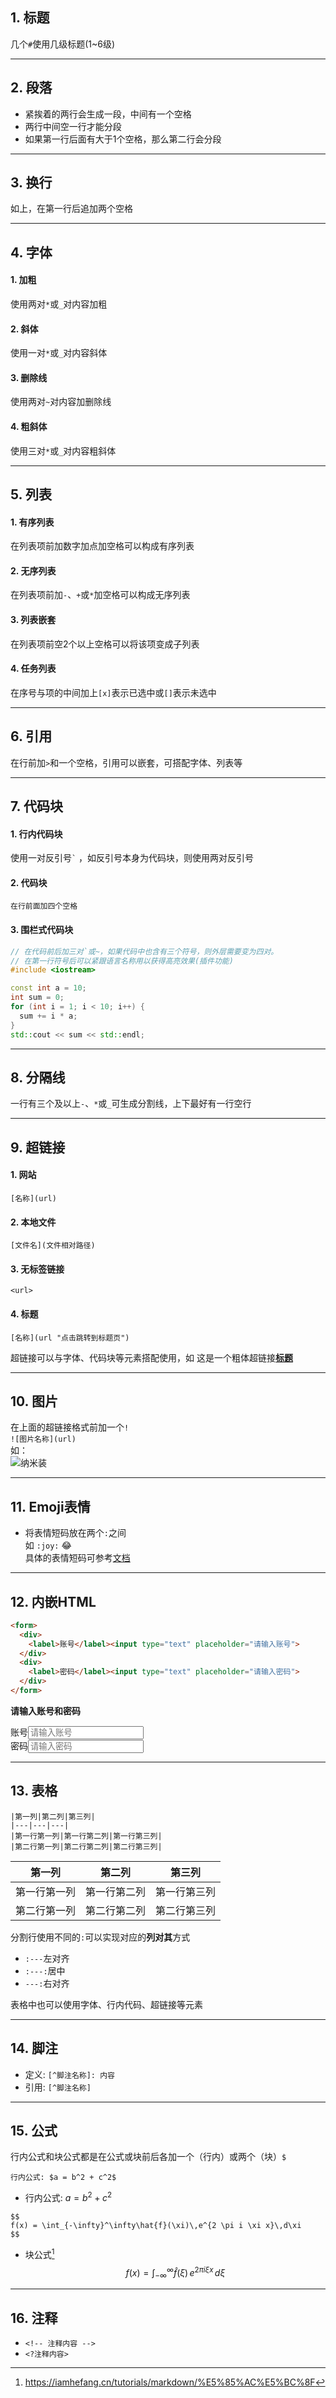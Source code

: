 ## 1. 标题 ##
几个`#`使用几级标题(1~6级)

---
## 2. 段落 ##
- 紧挨着的两行会生成一段，中间有一个空格
- 两行中间空一行才能分段
- 如果第一行后面有大于1个空格，那么第二行会分段

---
## 3. 换行 ##
如上，在第一行后追加两个空格

---
## 4. 字体 ##
  #### 1. 加粗 ####
使用两对`*`或`_`对内容加粗
   #### 2. 斜体 ####
使用一对`*`或`_`对内容斜体
   #### 3. 删除线 ####
使用两对`~`对内容加删除线
   #### 4. 粗斜体 ####
使用三对`*`或`_`对内容粗斜体

---
## 5. 列表 ##
   #### 1. 有序列表 ####
在列表项前加数字加点加空格可以构成有序列表
   #### 2. 无序列表 ####
在列表项前加`-`、`+`或`*`加空格可以构成无序列表
   #### 3. 列表嵌套 ####
在列表项前空2个以上空格可以将该项变成子列表
   #### 4. 任务列表 ####
在序号与项的中间加上`[x]`表示已选中或`[]`表示未选中

---
## 6. 引用 ##
在行前加`>`和一个空格，引用可以嵌套，可搭配字体、列表等

---
## 7. 代码块 ##
   #### 1. 行内代码块 ####
使用一对反引号`` ` `` ，如反引号本身为代码块，则使用两对反引号
   #### 2. 代码块 ####
    在行前面加四个空格
   #### 3. 围栏式代码块 ####
```C++
// 在代码前后加三对`或~，如果代码中也含有三个符号，则外层需要变为四对。
// 在第一行符号后可以紧跟语言名称用以获得高亮效果(插件功能)
#include <iostream>

const int a = 10;
int sum = 0;
for (int i = 1; i < 10; i++) {
  sum += i * a;
}
std::cout << sum << std::endl;
```

---
## 8. 分隔线 ##
一行有三个及以上`-`、`*`或`_`可生成分割线，上下最好有一行空行

---
## 9. 超链接 ##
   #### 1. 网站 ####
`[名称](url)`
   #### 2. 本地文件 ####
`[文件名](文件相对路径)`
   #### 3. 无标签链接 ####
`<url>`
   #### 4. 标题 ####
`[名称](url "点击跳转到标题页")`

超链接可以与字体、代码块等元素搭配使用，如
这是一个粗体超链接[**标题**](./标题.txt "点击跳转")

---
## 10. 图片 ##
在上面的超链接格式前加一个`!`  
`![图片名称](url)`  
如：  
![纳米装](https://github.com/LT-IssacF/LearnOpenGL/blob/main/image/21_assimp.png "点击跳转")

---
## 11. Emoji表情 ##
* 将表情短码放在两个`:`之间  
如 `:joy:` :joy:  
具体的表情短码可参考[文档](https://iamhefang.cn/tutorials/markdown/Emoji%E8%A1%A8%E6%83%85 "何方的个人小站")

---
## 12. 内嵌HTML ##
```HTML
<form>
  <div>
    <label>账号</label><input type="text" placeholder="请输入账号">
  </div>
  <div>
    <label>密码</label><input type="text" placeholder="请输入密码">
  </div>
</form>
```
**请输入账号和密码**
<form>
  <div>
    <label>账号</label><input type="text" placeholder="请输入账号">
  </div>
  <div>
    <label>密码</label><input type="text" placeholder="请输入密码">
  </div>
</form>

---
## 13. 表格 ##
```
|第一列|第二列|第三列|
|---|---|---|
|第一行第一列|第一行第二列|第一行第三列|
|第二行第一列|第二行第二列|第二行第三列|
```
|第一列|第二列|第三列|
|---|---|---|
|第一行第一列|第一行第二列|第一行第三列|
|第二行第一列|第二行第二列|第二行第三列|

分割行使用不同的`:`可以实现对应的**列对其**方式
* `:---`左对齐
* `:---:`居中
* `---:`右对齐

表格中也可以使用字体、行内代码、超链接等元素

---
## 14. 脚注 ##
* 定义: `[^脚注名称]: 内容`
* 引用: `[^脚注名称]`

---
## 15. 公式 ##
行内公式和块公式都是在公式或块前后各加一个（行内）或两个（块）`$`

`行内公式: $a = b^2 + c^2$`  
* 行内公式: $a = b^2 + c^2$

```
$$
f(x) = \int_{-\infty}^\infty\hat{f}(\xi)\,e^{2 \pi i \xi x}\,d\xi
$$
```
* 块公式[^公式来源]
$$
f(x) = \int_{-\infty}^\infty\hat{f}(\xi)\,e^{2 \pi i \xi x}\,d\xi
$$
[^公式来源]: https://iamhefang.cn/tutorials/markdown/%E5%85%AC%E5%BC%8F

---
## 16. 注释 ##
* `<!-- 注释内容 -->`
* `<?注释内容>`
